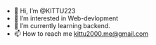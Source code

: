 - 👋 Hi, I’m @KITTU223
- 👀 I’m interested in Web-devlopment 
- 🌱 I’m currently learning backend.
- 📫 How to reach me kittu2000.me@gmail.com

<!---
KITTU223/KITTU223 is a ✨ special ✨ repository because its `README.md` (this file) appears on your GitHub profile.
You can click the Preview link to take a look at your changes.
--->
